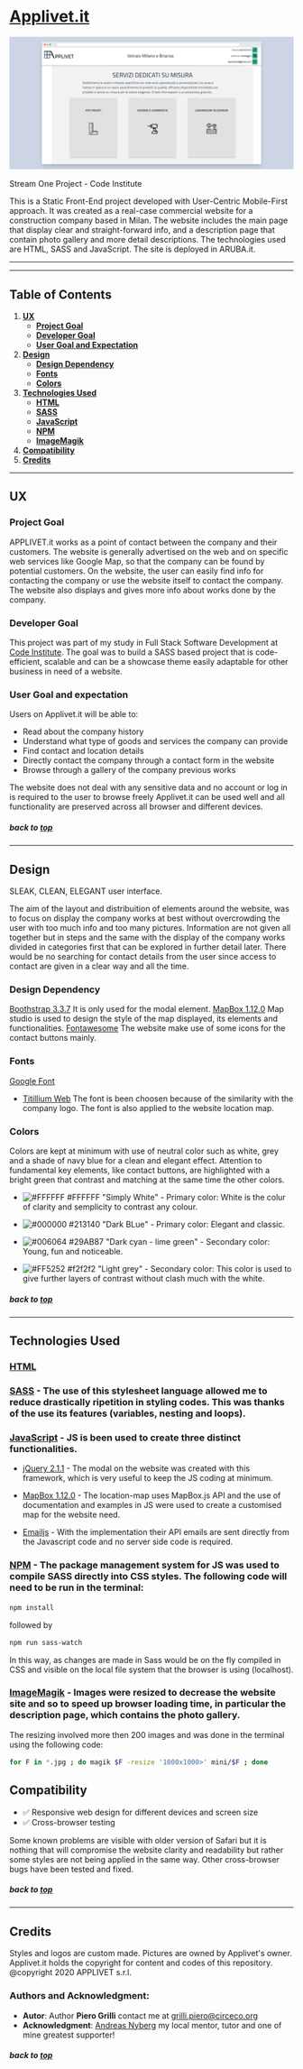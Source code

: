 # [Applivet.it](https://www.applivet.it/) 

![Applivet](/assets/img/mockup.png)

Stream One Project - Code Institute 

This is a Static Front-End project developed with User-Centric Mobile-First approach. 
It was created as a real-case commercial website for a construction company based in Milan. 
The website includes the main page that display clear and straight-forward info, and a description page that contain photo gallery and more detail descriptions. 
The technologies used are HTML, SASS and JavaScript. The site is deployed in ARUBA.it. 

---
---

## Table of Contents

1. [**UX**](#ux)
    - [**Project Goal**](#project-goal)
    - [**Developer Goal**](#developer-goal)
    - [**User Goal and Expectation**](#user-goal-and-expectation)
2. [**Design**](#design)
    - [**Design Dependency**](#design-dependency)
    - [**Fonts**](#fonts)
    - [**Colors**](#colors)
3. [**Technologies Used**](#technologies-used)
    - [**HTML**](#html)
    - [**SASS**](#sass)
    - [**JavaScript**](#javascript)
    - [**NPM**](#npm)
    - [**ImageMagik**](#imagemagik)
4. [**Compatibility**](#testing)
5. [**Credits**](#credits)

---

## UX 

### Project Goal
APPLIVET.it works as a point of contact between the company and their customers. 
The website is generally advertised on the web and on specific web services like Google Map, so that the company can be found by potential customers. 
On the website, the user can easily find info for contacting the company or use the website itself to contact the company. 
The website also displays and gives more info about works done by the company. 

### Developer Goal
This project was part of my study in Full Stack Software Development at [Code Institute](https://codeinstitute.net/). 
The goal was to build a SASS based project that is code-efficient, scalable and can be a showcase theme easily adaptable for other business in need of a website. 


### User Goal and expectation
Users on Applivet.it will be able to:
* Read about the company history
* Understand what type of goods and services the company can provide
* Find contact and location details
* Directly contact the company through a contact form in the website
* Browse through a gallery of the company previous works  

The website does not deal with any sensitive data and no account or log in is required to the user to browse freely 
Applivet.it can be used well and all functionality are preserved across all browser and different devices. 

##### back to [top](#table-of-contents)


---
## Design 
SLEAK, CLEAN, ELEGANT user interface. 

The aim of the layout and distribuition of elements around the website, was to focus on display the company works at best without overcrowding the user with too much info and too many pictures. 
Information are not given all together but in steps and the same with the display of the company works divided in categories first that can be explored in further detail later. 
There would be no searching for contact details from the user since access to contact are given in a clear way and all the time. 


### Design Dependency
[Boothstrap 3.3.7](https://getbootstrap.com/) It is only used for the modal element. 
[MapBox 1.12.0](https://www.mapbox.com/) Map studio is used to design the style of the map displayed, its elements and functionalities. 
[Fontawesome](https://fontawesome.com/) The website make use of some icons for the contact buttons mainly. 

### Fonts 
[Google Font](https://fonts.google.com/) <span style="font-family: 'Titillium Web', sans-serif">
  - [Titillium Web](https://fonts.google.com/specimen/Titillium+Web) The font is been choosen because of the similarity with the company logo. The font is also applied to the website location map.</span>


### Colors 
Colors are kept at minimum with use of neutral color such as white, grey and a shade of navy blue for a clean and elegant effect. 
Attention to fundamental key elements, like contact buttons, are highlighted with a bright green that contrast and matching at the same time the other colors. 

- ![#FFFFFF](https://placehold.it/15/FFFFFF/000000?text=+) #FFFFFF "Simply White" - Primary color: White is the colur of clarity and semplicity to contrast any colour.
- ![#000000](https://placehold.it/15/213140/000000?text=+) #213140 "Dark BLue" - Primary color: Elegant and classic. 

- ![#006064](https://placehold.it/15/29AB87/000000?text=+) #29AB87 "Dark cyan - lime green" - Secondary color: Young, fun and noticeable.
- ![#FF5252](https://placehold.it/15/f2f2f2/000000?text=+) #f2f2f2 "Light grey" - Secondary color: This color is used to give further layers of contrast without clash much with the white. 


##### back to [top](#table-of-contents)

---
## Technologies Used

### **[HTML](https://developer.mozilla.org/en-US/docs/Web/Guide/HTML/HTML5)**

### **[SASS](https://sass-lang.com/)** - The use of this stylesheet language allowed me to reduce drastically ripetition in styling codes. This was thanks of the use its features (variables, nesting and loops). 

### **[JavaScript](https://developer.mozilla.org/en-US/docs/Web/JavaScript)** - JS is been used to create three distinct functionalities. 

- [jQuery 2.1.1](https://jquery.com/) - The modal on the website was created with this framework, which is very useful to keep the JS coding at minimum.

- [MapBox 1.12.0](https://www.mapbox.com/) - The location-map uses MapBox.js API and the use of documentation and examples in JS were used to create a customised map for the website need. 

- [Emailjs](https://www.emailjs.com/) - With the implementation their API emails are sent directly from the Javascript code and no server side code is required.


### **[NPM](https://www.npmjs.com/)** - The package management system for JS was used to compile SASS directly into CSS styles. The following code will need to be run in the terminal: 
```bash
npm install 
```
followed by 
```bash
npm run sass-watch 
```
In this way, as changes are made in Sass would be on the fly compiled in CSS and visible on the local file system that the browser is using (localhost).


### **[ImageMagik](https://imagemagick.org/)** - Images were resized to decrease the website site and so to speed up browser loading time, in particular the description page, which contains the photo gallery. 
The resizing involved more then 200 images and was done in the terminal using the following code: 
```bash
for F in *.jpg ; do magik $F -resize '1000x1000>' mini/$F ; done
```


## Compatibility

- :white_check_mark: Responsive web design for different devices and screen size
- :white_check_mark: Cross-browser testing

Some known problems are visible with older version of Safari but it is nothing that will compromise the website clarity and readability but rather some styles are not being applied in the same way. 
Other cross-browser bugs have been tested and fixed. 


##### back to [top](#table-of-contents)

---
## Credits
Styles and logos are custom made. Pictures are owned by Applivet's owner. 
Applivet.it holds the copyright for content and codes of this repository. 
@copyright 2020 APPLIVET s.r.l.


### Authors and Acknowledgment:
- **Autor**: Author **Piero Grilli** contact me at grilli.piero@circeco.org
- **Acknowledgment**: [Andreas Nyberg](https://github.com/middlewareman) my local mentor, tutor and one of mine greatest supporter!


##### back to [top](#table-of-contents)
